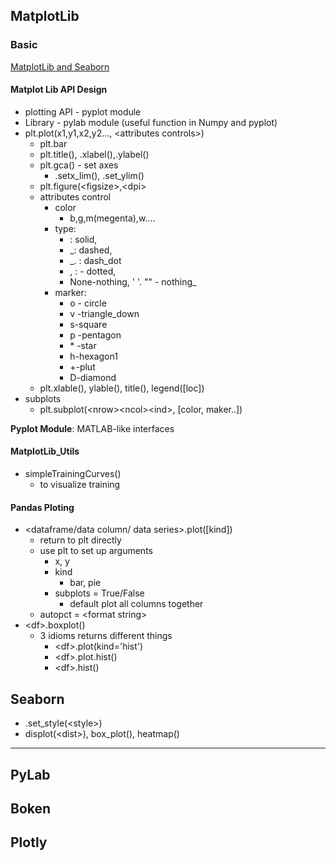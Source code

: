 ## MatplotLib

### Basic

[MatplotLib and Seaborn](https://towardsdatascience.com/matplotlib-seaborn-basics-2bd7b66dbee2)

#### Matplot Lib API Design

* plotting API - pyplot module
* Library - pylab module \(useful function in Numpy and pyplot\)
* plt.plot\(x1,y1,x2,y2..., &lt;attributes controls&gt;\)
  * plt.bar
  * plt.title\(\), .xlabel\(\),.ylabel\(\)
  * plt.gca\(\) - set axes
    * .setx\_lim\(\), .set\_ylim\(\)
  * plt.figure\(&lt;figsize&gt;,&lt;dpi&gt;
  * attributes control
    * color
      * b,g,m\(megenta\),w....
    * type: 
      * \: solid, 
      * \_: dashed,
      * \_. : dash\_dot
      * , : - dotted, 
      * None-nothing, ' '. "" - nothing\_
    * marker: 
      * o - circle 
      * v -triangle\_down
      * s-square
      * p -pentagon
      * \* -star
      * h-hexagon1
      * +-plut
      * D-diamond
  * plt.xlable\(\), ylable\(\), title\(\), legend\(\[loc\]\)
* subplots
  * plt.subplot\(&lt;nrow&gt;&lt;ncol&gt;&lt;ind&gt;, \[color, maker..\]\) 

**Pyplot Module**: MATLAB-like interfaces

#### MatplotLib\_Utils

* simpleTrainingCurves\(\)
  * to visualize training

#### Pandas Ploting

* &lt;dataframe/data column/ data series&gt;.plot\(\[kind\]\)
  * return to plt directly
  * use plt to set up arguments
    * x, y
    * kind
      * bar, pie
    * subplots = True/False
      * default plot all columns together
  * autopct = &lt;format string&gt;
* &lt;df&gt;.boxplot\(\)
  * 3 idioms returns different things
    * &lt;df&gt;.plot\(kind='hist'\)
    * &lt;df&gt;.plot.hist\(\)
    * &lt;df&gt;.hist\(\)

## Seaborn

* .set\_style\(&lt;style&gt;\)
* displot\(&lt;dist&gt;\), box\_plot\(\), heatmap\(\)

---

## PyLab

## Boken

## Plotly

### 



